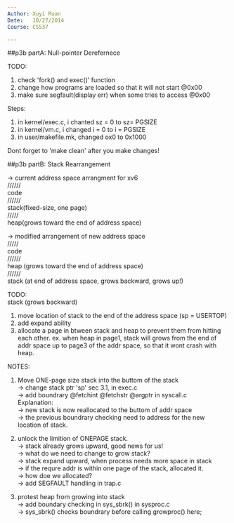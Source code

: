 ```yaml
---
Author: Xuyi Ruan  
Date:   10/27/2014  
Course: CS537  

---
```

##p3b partA:
Null-pointer Derefernece

TODO:  
1. check 'fork() and exec()' function    
2. change how programs are loaded so that it will not start @0x00  
3. make sure segfault(display err) when some tries to access @0x00  

Steps:  
1. in kernel/exec.c, i chanted sz = 0 to sz= PGSIZE  
2. in kernel/vm.c, i changed i = 0 to i = PGSIZE  
3. in user/makefile.mk, changed ox0 to 0x1000  

Dont forget to 'make clean' after you make changes!

##p3b partB:
Stack Rearrangement

-> current address space arrangment for xv6  
//////  
code  
//////  
stack(fixed-size, one page)  
/////  
heap(grows toward the end of address space)

-> modified arrangement of new address space  
/////  
code  
//////  
heap (grows toward the end of address space)  
//////  
stack (at end of address space, grows backward, grows up!)  

TODO:  
stack (grows backward)  
1. move location of stack to the end of the address space (sp = USERTOP)  
2. add expand ability
3. allocate a page in btween stack and heap to prevent them from hitting 
each other. 
ex. when heap in page1, stack will grows from the end of addr space up to page3 of the addr space, so that it wont crash with heap.

NOTES:
 
1. Move ONE-page size stack into the buttom of the stack  
-> change stack ptr 'sp' sec 3.1, in exec.c   
-> add boundrary @fetchint @fetchstr @argptr in syscall.c  
Explanation:  
-> new stack is now reallocated to the buttom of addr space  
-> the previous boundrary checking need to address for the new location of stack.  

2. unlock the limition of ONEPAGE stack.  
-> stack already grows upward, good news for us!  
-> what do we need to change to grow stack?  
-> stack expand upward, when process needs more space in stack  
-> if the requre addr is within one page of the stack, allocated it.  
-> how doe we allocated?   
-> add SEGFAULT handling in trap.c  


3. protest heap from growing into stack  
-> add boundary checking in sys_sbrk() in sysproc.c  
-> sys_sbrk() checks boundrary before calling growproc() here;  










